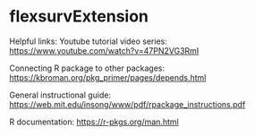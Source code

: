 # flexsurvExtension

Helpful links: 
Youtube tutorial video series: 
https://www.youtube.com/watch?v=47PN2VG3RmI

Connecting R package to other packages: 
https://kbroman.org/pkg_primer/pages/depends.html

General instructional guide: 
https://web.mit.edu/insong/www/pdf/rpackage_instructions.pdf

R documentation:
https://r-pkgs.org/man.html
